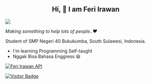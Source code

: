## <div align="center"> Hi, :wave: I am Feri Irawan </div>

![](https://visitor-badges.glitch.me?username=feri-irawan&repo=feri-irawan&style=for-the-badge)

_Making something to help lots of people..❤️_

Student of SMP Negeri 40 Bukukumba, South Sulawesi, Indonesia.
- I'm learning Programming Self-taught
- Nggak Bisa Bahasa Enggress :laughing:

[![Feri Irawan API](https://github-readme-stats.vercel.app/api/pin/?theme=radical&username=feri-irawan&repo=API)](https://github.com/feri-irawan/API)
  
 [![Visitor Badge](https://github-readme-stats.vercel.app/api/pin/?theme=radical&username=feri-irawan&repo=visitor-badge)](https://github.com/feri-irawan/visitor-badge)
